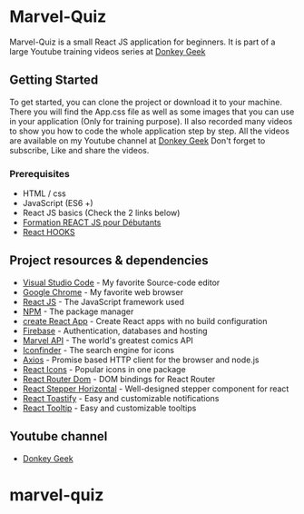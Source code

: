 # Marvel-Quiz

Marvel-Quiz is a small React JS application for beginners. It is part of a large Youtube training videos series at [Donkey Geek](https://www.youtube.com/c/DonkeyGeek)

## Getting Started

To get started, you can clone the project or download it to your machine. There you will find the App.css file as well as some images that you can use in your application (Only for training purpose). II also recorded many videos to show you how to code the whole application step by step. All the videos are available on my Youtube channel at [Donkey Geek](https://www.youtube.com/c/DonkeyGeek)
Don't forget to subscribe, Like and share the videos.

### Prerequisites

* HTML / css
* JavaScript (ES6 +)
* React JS basics (Check the 2 links below)
* [Formation REACT JS pour Débutants](https://www.youtube.com/playlist?list=PLmYBIzXGbEzLhBgbGa7ucqGJr5RgmzjWr)
* [React HOOKS](https://www.youtube.com/playlist?list=PLmYBIzXGbEzIAGkcwOcIW4rHHvp2SlU5s)

## Project resources & dependencies

* [Visual Studio Code](https://code.visualstudio.com/) - My favorite Source-code editor
* [Google Chrome](https://www.google.com/chrome/) - My favorite web browser
* [React JS](https://fr.reactjs.org/docs/getting-started.html) - The JavaScript framework used
* [NPM](https://www.npmjs.com/) - The package manager
* [create React App](https://github.com/facebook/create-react-app) - Create React apps with no build configuration
* [Firebase](https://firebase.google.com/docs) - Authentication, databases and hosting
* [Marvel API](https://developer.marvel.com/) - The world's greatest comics API
* [Iconfinder](https://www.iconfinder.com/) - The search engine for icons
* [Axios](https://www.npmjs.com/package/axios) - Promise based HTTP client for the browser and node.js
* [React Icons](https://www.npmjs.com/package/react-icons) - Popular icons in one package
* [React Router Dom](https://www.npmjs.com/package/react-router-dom) - DOM bindings for React Router
* [React Stepper Horizontal](https://www.npmjs.com/package/stepper-horizontal) - Well-designed stepper component for react
* [React Toastify](https://www.npmjs.com/package/stepper-horizontal) - Easy and customizable notifications
* [React Tooltip](https://www.npmjs.com/package/react-tooltip) - Easy and customizable tooltips

## Youtube channel

* [Donkey Geek](https://www.youtube.com/c/DonkeyGeek)
# marvel-quiz
